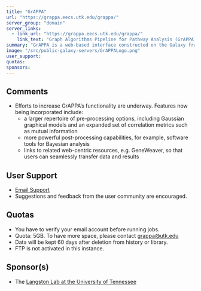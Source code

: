 ```yaml
---
title: "GrAPPA"
url: "https://grappa.eecs.utk.edu/grappa/"
server_group: "domain"
server_links: 
  - link_url: "https://grappa.eecs.utk.edu/grappa/"
    link_text: "Graph Algorithms Pipeline for Pathway Analysis (GrAPPA) Server"
summary: "GrAPPA is a web-based interface constructed on the Galaxy framework for graph theoretical tools. It contains novel combinatorial methods integrated into a complete microarray analysis toolchain, from uploading raw high-throughput data to visualization of results. "
image: "/src/public-galaxy-servers/GrAPPALogo.png"
user_support: 
quotas: 
sponsors: 
---
```


## Comments

* Efforts to increase GrAPPA’s functionality are underway. Features now being incorporated include:
  * a larger repertoire of pre-processing options, including Gaussian graphical models and an expanded set of correlation metrics such as mutual information
  * more powerful post-processing capabilities, for example, software tools for Bayesian analysis
  * links to related web-centric resources, e.g. GeneWeaver, so that users can seamlessly transfer data and results

## User Support

* [Email Support](mailto:grappa@utk.edu)
* Suggestions and feedback from the user community are encouraged.

## Quotas

* You have to verify your email account before running jobs.
* Quota: 5GB. To have more space, please contact grappa@utk.edu
* Data will be kept 60 days after deletion from history or library.
* FTP is not activated in this instance.

## Sponsor(s)

* The [Langston Lab at the University of Tennessee](http://web.eecs.utk.edu/~langston/)
